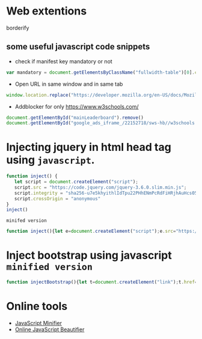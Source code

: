 # Web extentions

borderify


## some useful javascript code snippets
- check if manifest key mandatory or not
```javascript
var mandatory = document.getElementsByClassName("fullwidth-table")[0].childNodes[1].childNodes[3].childNodes[3].childNodes[0].textContent.toLowerCase();
```

- Open URL in same window and in same tab
```javascript
window.location.replace("https://developer.mozilla.org/en-US/docs/Mozilla/Add-ons/WebExtensions/manifest.json/name");
```
- Addblocker for only https://www.w3schools.com/
```javascript
document.getElementById("mainLeaderboard").remove()
document.getElementById("google_ads_iframe_/22152718/sws-hb//w3schools.com//main_leaderboard_0__container__").remove()
```

# Injecting jquery in html head tag using `javascript`.
 ```javascript
function inject() {
    let script = document.createElement("script");
    script.src = "https://code.jquery.com/jquery-3.6.0.slim.min.js";
    script.integrity = "sha256-u7e5khyithlIdTpu22PHhENmPcRdFiHRjhAuHcs05RI=";
    script.crossOrigin = "anonymous"
}
inject()
 ```
 `minifed version` 
 ```javascript
 function inject(){let e=document.createElement("script");e.src="https://code.jquery.com/jquery-3.6.0.slim.min.js",e.integrity="sha256-u7e5khyithlIdTpu22PHhENmPcRdFiHRjhAuHcs05RI=",e.crossOrigin="anonymous"}inject();
 ```
# Inject bootstrap using javascript `minified version`
```javascript
function injectBootstrap(){let t=document.createElement("link");t.href="https://cdn.jsdelivr.net/npm/bootstrap@5.0.2/dist/css/bootstrap.min.css",t.rel="stylesheet",t.integrity="sha384-EVSTQN3/azprG1Anm3QDgpJLIm9Nao0Yz1ztcQTwFspd3yD65VohhpuuCOmLASjC",t.crossOrigin="anonymous";let s=document.createElement("script");s.src="https://cdn.jsdelivr.net/npm/bootstrap@5.0.2/dist/js/bootstrap.bundle.min.js",s.integrity="sha384-MrcW6ZMFYlzcLA8Nl+NtUVF0sA7MsXsP1UyJoMp4YLEuNSfAP+JcXn/tWtIaxVXM",s.crossOrigin="anonymous";let e=document.createElement("script");e.src="https://cdn.jsdelivr.net/npm/@popperjs/core@2.9.2/dist/umd/popper.min.js",e.integrity="sha384-IQsoLXl5PILFhosVNubq5LC7Qb9DXgDA9i+tQ8Zj3iwWAwPtgFTxbJ8NT4GN1R8p",e.crossOrigin="anonymous";let n=document.createElement("script");n.src="https://cdn.jsdelivr.net/npm/bootstrap@5.0.2/dist/js/bootstrap.min.js",n.integrity="sha384-cVKIPhGWiC2Al4u+LWgxfKTRIcfu0JTxR+EQDz/bgldoEyl4H0zUF0QKbrJ0EcQF",n.crossOrigin="anonymous",document.head.appendChild(t),document.head.appendChild(s),document.head.appendChild(e),document.head.appendChild(n)}

```



# Online tools
- [JavaScript Minifier](https://javascript-minifier.com/)
- [Online JavaScript Beautifier](https://beautifier.io/)
